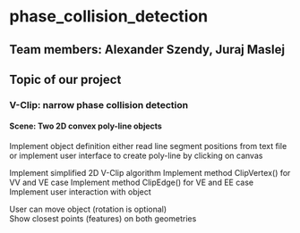 # phase_collision_detection
## Team members: Alexander Szendy, Juraj Maslej

## Topic of our project
### V-Clip: narrow phase collision detection
#### Scene: Two 2D convex poly-line objects
Implement object definition
either read line segment positions from text file
or implement user interface to create poly-line by clicking on canvas <br>

Implement simplified 2D V-Clip algorithm
Implement method ClipVertex() for VV and VE case
Implement method ClipEdge() for VE and EE case
Implement user interaction with object <br>

User can move object (rotation is optional) <br>
Show closest points (features) on both geometries
